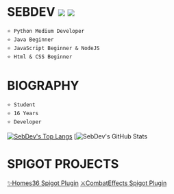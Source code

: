 # SEBDEV ![](https://www.countryflagicons.com/FLAT/24/AR.png) ![](https://www.countryflagicons.com/FLAT/24/UY.png)

```
⭐ Python Medium Developer
⭐ Java Beginner 
⭐ JavaScript Beginner & NodeJS
⭐ Html & CSS Beginner
```

# BIOGRAPHY
```
⭐ Student
⭐ 16 Years
⭐ Developer
```

[![SebDev's Top Langs](https://github-readme-stats.vercel.app/api/top-langs/?username=iSebDev)](https://github.com/iSebDev/iSebDev/blob/main/README.md)
[![SebDev's GitHub Stats](https://github-readme-stats.vercel.app/api?username=isebdev&show_icons=true&theme=dark#gh-dark-mode-only)

# SPIGOT PROJECTS

[✨Homes36 Spigot Plugin](https://www.spigotmc.org/resources/plugin.103207/)
[⚔CombatEffects Spigot Plugin](https://www.spigotmc.org/resources/plugin.105674/)

